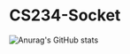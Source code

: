 # CS234-Socket

![Anurag's GitHub stats](https://github-readme-stats.vercel.app/api?username=chami3er&show_icons=true&theme=radical)
